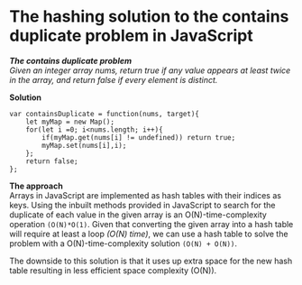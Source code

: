 # The hashing solution to the contains duplicate problem in JavaScript
***The contains duplicate problem***<br>
*Given an integer array nums, return true if any value appears at least twice in the array, and return false if every element is distinct.*

**Solution**
```
var containsDuplicate = function(nums, target){
    let myMap = new Map();
    for(let i =0; i<nums.length; i++){
        if(myMap.get(nums[i] != undefined)) return true;
        myMap.set(nums[i],i);
    };
    return false;
};
```


**The approach**<br>
Arrays in JavaScript are implemented as hash tables with their indices as keys. Using the inbuilt methods provided in JavaScript
to search for the duplicate of each value in the given array is an O(N)-time-complexity operation `(O(N)*O(1)`. Given that converting
the given array into a hash table will require at least a loop *(O(N) time)*, we can use a hash table to solve the problem with a O(N)-time-complexity solution 
`(O(N) + O(N))`. 

The downside to this solution is that it uses up extra space for the new hash table resulting in less efficient space complexity (O(N)).
